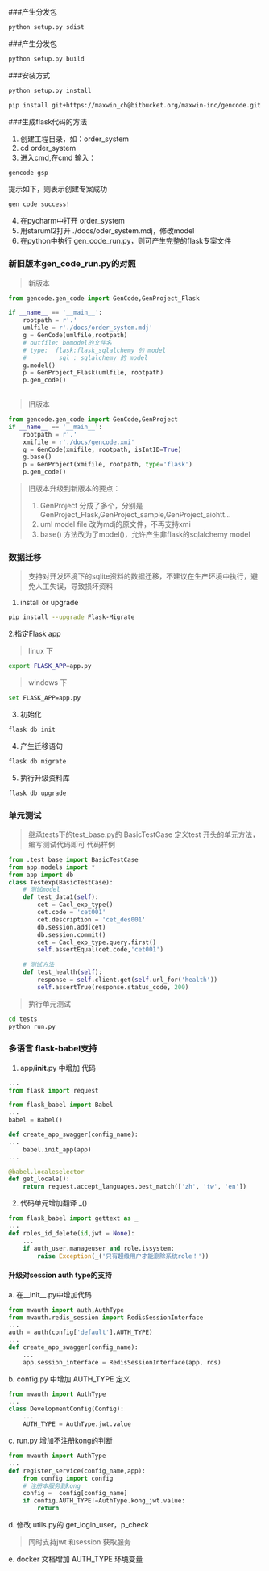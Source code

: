 ###产生分发包
```bash
python setup.py sdist
```
###产生分发包
```bash
python setup.py build
```

###安装方式
```bash
python setup.py install
```
```bash
pip install git+https://maxwin_ch@bitbucket.org/maxwin-inc/gencode.git
```

###生成flask代码的方法
1. 创建工程目录，如：order_system
2. cd order_system
3. 进入cmd,在cmd 输入：
```bash
gencode gsp 
```
提示如下，则表示创建专案成功
```bash
gen code success!

```
4. 在pycharm中打开 order_system
5. 用staruml2打开 ./docs/oder_system.mdj，修改model
6. 在python中执行 gen_code_run.py，则可产生完整的flask专案文件

### 新旧版本gen_code_run.py的对照
> 新版本
```python
from gencode.gen_code import GenCode,GenProject_Flask

if __name__ == '__main__':
    rootpath = r'.'
    umlfile = r'./docs/order_system.mdj'
    g = GenCode(umlfile,rootpath)
    # outfile: bomodel的文件名
    # type:  flask:flask_sqlalchemy 的 model
    #         sql : sqlalchemy 的 model
    g.model()
    p = GenProject_Flask(umlfile, rootpath)
    p.gen_code()
    
```

> 旧版本
```python
from gencode.gen_code import GenCode,GenProject
if __name__ == '__main__':
    rootpath = r'.'
    xmifile = r'./docs/gencode.xmi'
    g = GenCode(xmifile, rootpath, isIntID=True)
    g.base()
    p = GenProject(xmifile, rootpath, type='flask')
    p.gen_code()
```
> 旧版本升级到新版本的要点：
> 1. GenProject 分成了多个，分别是GenProject_Flask,GenProject_sample,GenProject_aiohtt...
> 2. uml model file 改为mdj的原文件，不再支持xmi
> 3. base() 方法改为了model()，允许产生非flask的sqlalchemy model

### 数据迁移
> 支持对开发环境下的sqlite资料的数据迁移，不建议在生产环境中执行，避免人工失误，导致损坏资料
1. install or upgrade
```bash
pip install --upgrade Flask-Migrate
```
2.指定Flask app
> linux 下
```bash
export FLASK_APP=app.py
```
> windows 下
```bash
set FLASK_APP=app.py
```
3. 初始化
```bash
flask db init
```
4. 产生迁移语句
```bash
flask db migrate
```
5. 执行升级资料库
```bash
flask db upgrade
```

### 单元测试
> 继承tests下的test_base.py的 BasicTestCase
> 定义test 开头的单元方法，编写测试代码即可
> 代码样例
```python
from .test_base import BasicTestCase
from app.models import *
from app import db
class Testexp(BasicTestCase):
    # 测试model
    def test_data1(self):
        cet = Cacl_exp_type()
        cet.code = 'cet001'
        cet.description = 'cet_des001'
        db.session.add(cet)
        db.session.commit()
        cet = Cacl_exp_type.query.first()
        self.assertEqual(cet.code,'cet001')
    
    # 测试方法
    def test_health(self):
        response = self.client.get(self.url_for('health'))
        self.assertTrue(response.status_code, 200)
```

> 执行单元测试
```bash
cd tests
python run.py
```

### 多语言 flask-babel支持
1. app/__init__.py 中增加 代码
```python
...
from flask import request

from flask_babel import Babel
...
babel = Babel()

def create_app_swagger(config_name):
...
    babel.init_app(app)
...

@babel.localeselector
def get_locale():
    return request.accept_languages.best_match(['zh', 'tw', 'en'])
```
2. 代码单元增加翻译 _()
```python
from flask_babel import gettext as _
...
def roles_id_delete(id,jwt = None):
    ...
    if auth_user.manageuser and role.issystem:
        raise Exception(_('只有超级用户才能删除系统role！'))
```

#### 升级对session auth type的支持   
a. 在__init__.py中增加代码   
````python
from mwauth import auth,AuthType
from mwauth.redis_session import RedisSessionInterface
...
auth = auth(config['default'].AUTH_TYPE)
...
def create_app_swagger(config_name):
    ...
    app.session_interface = RedisSessionInterface(app, rds)
````
b. config.py 中增加 AUTH_TYPE 定义   
```python
from mwauth import AuthType
...
class DevelopmentConfig(Config):
    ...
    AUTH_TYPE = AuthType.jwt.value
```

c. run.py  增加不注册kong的判断
```python
from mwauth import AuthType
...
def register_service(config_name,app):
    from config import config
    # 注册本服务到kong
    config =  config[config_name]
    if config.AUTH_TYPE!=AuthType.kong_jwt.value:
        return
```   
d. 修改 utils.py的 get_login_user，p_check
> 同时支持jwt 和session 获取服务

e. docker 文档增加 AUTH_TYPE 环境变量